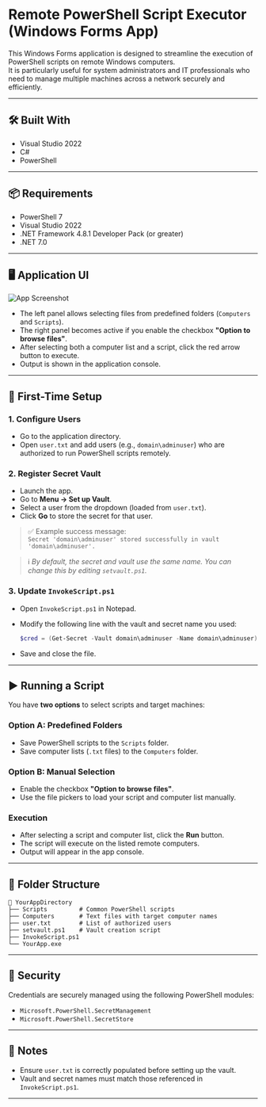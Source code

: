 
# Remote PowerShell Script Executor (Windows Forms App)

This Windows Forms application is designed to streamline the execution of PowerShell scripts on remote Windows computers.  
It is particularly useful for system administrators and IT professionals who need to manage multiple machines across a network securely and efficiently.

---

## 🛠️ Built With

- Visual Studio 2022  
- C#  
- PowerShell  

---

## 📦 Requirements

- PowerShell 7  
- Visual Studio 2022  
- .NET Framework 4.8.1 Developer Pack (or greater)  
- .NET 7.0  

---

## 🖥️ Application UI

![App Screenshot](7643981f-757b-4ae2-8cd9-4beb7b703b55.png)

- The left panel allows selecting files from predefined folders (`Computers` and `Scripts`).
- The right panel becomes active if you enable the checkbox **"Option to browse files"**.
- After selecting both a computer list and a script, click the red arrow button to execute.
- Output is shown in the application console.

---

## 🚀 First-Time Setup

### 1. Configure Users

- Go to the application directory.
- Open `user.txt` and add users (e.g., `domain\adminuser`) who are authorized to run PowerShell scripts remotely.

### 2. Register Secret Vault

- Launch the app.
- Go to **Menu → Set up Vault**.
- Select a user from the dropdown (loaded from `user.txt`).
- Click **Go** to store the secret for that user.

> ✅ Example success message:  
> `Secret 'domain\adminuser' stored successfully in vault 'domain\adminuser'.`

> ℹ️ *By default, the secret and vault use the same name. You can change this by editing `setvault.ps1`.*

### 3. Update `InvokeScript.ps1`

- Open `InvokeScript.ps1` in Notepad.
- Modify the following line with the vault and secret name you used:
  
  ```powershell
  $cred = (Get-Secret -Vault domain\adminuser -Name domain\adminuser)
  ```
- Save and close the file.

---

## ▶️ Running a Script

You have **two options** to select scripts and target machines:

### Option A: Predefined Folders

- Save PowerShell scripts to the `Scripts` folder.
- Save computer lists (`.txt` files) to the `Computers` folder.

### Option B: Manual Selection

- Enable the checkbox **"Option to browse files"**.
- Use the file pickers to load your script and computer list manually.

### Execution

- After selecting a script and computer list, click the **Run** button.
- The script will execute on the listed remote computers.
- Output will appear in the app console.

---

## 📁 Folder Structure

```
📁 YourAppDirectory
├── Scripts         # Common PowerShell scripts
├── Computers       # Text files with target computer names
├── user.txt        # List of authorized users
├── setvault.ps1    # Vault creation script
├── InvokeScript.ps1
└── YourApp.exe
```

---

## 🔐 Security

Credentials are securely managed using the following PowerShell modules:

- `Microsoft.PowerShell.SecretManagement`
- `Microsoft.PowerShell.SecretStore`

---

## 📣 Notes

- Ensure `user.txt` is correctly populated before setting up the vault.
- Vault and secret names must match those referenced in `InvokeScript.ps1`.

---
